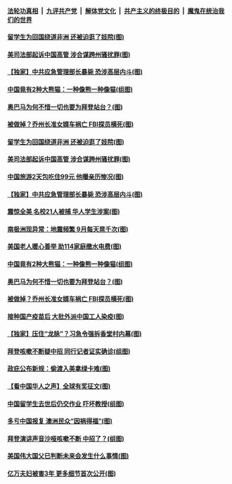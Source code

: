 

####  [法轮功真相](../../../../basic/blob/master/README.md?t=12191231) &nbsp;|&nbsp; [九评共产党](../../../../9ping.md/blob/master/README.md?t=12191231) &nbsp;|&nbsp; [解体党文化](../../../../jtdwh.md/blob/master/README.md?t=12191231)  &nbsp;|&nbsp; [共产主义的终极目的](../../../../gczydzjmd.md/blob/master/README.md?t=12191231) &nbsp;|&nbsp; [魔鬼在统治我们的世界](../../../../mgztzwmdsj.md/blob/master/README.md?t=12191231) 

#### [留学生为回国绕道非洲 还被迫逛了妓院(图)](../pages/p3/956306.md?t=12191231) 

#### [美司法部起诉中国高管 涉合谋跨州骚扰罪(图)](../pages/p3/956308.md?t=12191231) 

#### [【独家】中共应急管理部长暴毙 恐涉高层内斗(图)](../pages/p3/956301.md?t=12191231) 

#### [中国竟有2种大熊猫：一种像熊一种像猫(组图)](../pages/p3/956199.md?t=12191231) 

#### [奥巴马为何不惜一切也要为拜登站台？(图)](../pages/p3/956200.md?t=12191231) 

#### [被做掉？乔州长准女婿车祸亡 FBI探员横死(图)](../pages/p3/956185.md?t=12191231) 

#### [留学生为回国绕道非洲 还被迫逛了妓院(图)](../pages/p3/956306.md?t=12191231) 

#### [美司法部起诉中国高管 涉合谋跨州骚扰罪(图)](../pages/p3/956308.md?t=12191231) 

#### [中国旅游2天包吃住99元 他曝亲历惨况(图)](../pages/p3/956302.md?t=12191231) 

#### [【独家】中共应急管理部长暴毙 恐涉高层内斗(图)](../pages/p3/956301.md?t=12191231) 

#### [震惊全美 名校21人被捕 华人学生涉案(图)](../pages/p3/956289.md?t=12191231) 

#### [南极洲现异常：地震频繁 9月每天晃千次(图)](../pages/p3/956285.md?t=12191231) 

#### [美国老人暖心善举 助114家庭缴水电费(图)](../pages/p3/956232.md?t=12191231) 

#### [中国竟有2种大熊猫：一种像熊一种像猫(组图)](../pages/p3/956199.md?t=12191231) 

#### [奥巴马为何不惜一切也要为拜登站台？(图)](../pages/p3/956200.md?t=12191231) 

#### [被做掉？乔州长准女婿车祸亡 FBI探员横死(图)](../pages/p3/956185.md?t=12191231) 

#### [接种国产疫苗后 大批外派中国工人染疫(图)](../pages/p3/956191.md?t=12191231) 

#### [【独家】压住“龙脉”？习急令强拆香堂村内幕(图)](../pages/p3/956145.md?t=12191231) 

#### [拜登咳嗽不断疑中招 同行记者证实确诊(组图)](../pages/p3/956135.md?t=12191231) 

#### [政庇公布新规：偷渡入美拿绿卡难(图)](../pages/p3/956070.md?t=12191231) 

#### [【看中国华人之声】全球有奖征文(图)](../pages/p3/953963.md?t=12191231) 

#### [中国留学生去世后仍交作业 吓坏教授(组图)](../pages/p3/956051.md?t=12191231) 

#### [多亏中国报复 澳洲民众“因祸得福”(图)](../pages/p3/956040.md?t=12191231) 

#### [拜登演讲声音沙哑咳嗽不断 中招了？(组图)](../pages/p3/956050.md?t=12191231) 

#### [美国伟大国父已判断未来会发生什么事情(图)](../pages/p3/956037.md?t=12191231) 

#### [亿万夫妇被害3年 更多细节首次公开(图)](../pages/p3/956017.md?t=12191231) 

